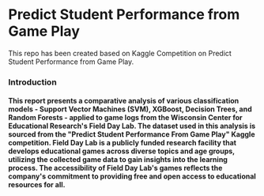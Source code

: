 # Predict Student Performance from Game Play
This repo has been created based on Kaggle Competition on Predict Student Performance from Game Play.
### Introduction
#### This report presents a comparative analysis of various classification models - Support Vector Machines (SVM), XGBoost, Decision Trees, and Random Forests - applied to game logs from the Wisconsin Center for Educational Research's Field Day Lab. The dataset used in this analysis is sourced from the "Predict Student Performance From Game Play" Kaggle competition. Field Day Lab is a publicly funded research facility that develops educational games across diverse topics and age groups, utilizing the collected game data to gain insights into the learning process. The accessibility of Field Day Lab's games reflects the company's commitment to providing free and open access to educational resources for all.
